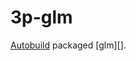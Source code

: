 # 3p-glm

[Autobuild][] packaged [glm][].

[Autobuild]: https://github.com/secondlife/autobuild
[tinyexr]: https://github.com/g-truc/glm
